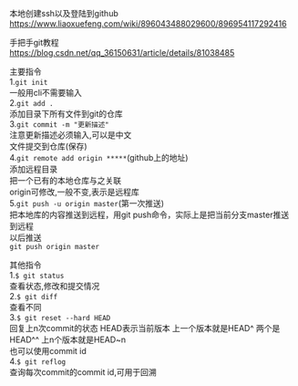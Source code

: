 本地创建ssh以及登陆到github  
https://www.liaoxuefeng.com/wiki/896043488029600/896954117292416  
  
  
手把手git教程  
https://blog.csdn.net/qq_36150631/article/details/81038485  
  
  
主要指令  
1.`git init`  
一般用cli不需要输入  
2.`git add .`  
添加目录下所有文件到git的仓库  
3.`git commit -m "更新描述"`  
注意更新描述必须输入,可以是中文  
文件提交到仓库(保存)  
4.`git remote add origin *****`(github上的地址)  
添加远程目录  
把一个已有的本地仓库与之关联  
origin可修改,一般不变,表示是远程库  
5.`git push -u origin master`(第一次推送)  
把本地库的内容推送到远程，用git push命令，实际上是把当前分支master推送到远程  
以后推送  
`git push origin master`  
  
  
其他指令  
1.`$ git status`  
查看状态,修改和提交情况  
2.`$ git diff`  
查看不同  
3.`$ git reset --hard HEAD`  
回复上n次commit的状态  HEAD表示当前版本  上一个版本就是HEAD^ 两个是HEAD^^ 上n个版本就是HEAD~n  
也可以使用commit id  
4.`$ git reflog`  
查询每次commit的commit id,可用于回溯
